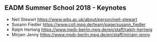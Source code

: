## EADM Summer School 2018 - Keynotes

- Neil Stewart https://www.wbs.ac.uk/about/person/neil-stewart
- Susann Fiedler https://www.coll.mpg.de/team/page/susann_fiedler
- Ralph Hertwig https://www.mpib-berlin.mpg.de/en/staff/ralph-hertwig
- Mirjam Jenny https://www.mpib-berlin.mpg.de/en/staff/mirjam-jenny